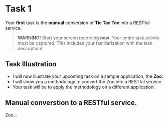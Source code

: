 # Task 1
Your **first** task is the **manual** conversion of **Tic Tac Toe** into a RESTful service.

 > **WARNING!** Start your screen recording **now**. Your entire task actvity must be captured. This includes your familiarization with the task description!

## Task Illustration

 * I will now illustrate your upcoming task on a sample application, the **Zoo**.
 * I will show you a methodology to convert the Zoo into a RESTful service.
 * Your task will be to apply the methodology on a different application.








## Manual converstion to a RESTful service.

Zoo...

